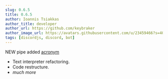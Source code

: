 ```yaml
---
slug: 0.6.5
title: 0.6.5
author: Ioannis Tsiakkas
author_title: developer
author_url: https://github.com/keybraker
author_image_url: https://avatars.githubusercontent.com/u/23459466?s=400&u=dcee0bcfb1acb1136df98cedcdc5c77000e402c8&v=4
tags: [discordjs, discord, bot]
---
```


NEW pipe added [acronym](/docs/interpreter/objects/pipes/detailed/acronym/)

<!--truncate-->

- Text interpreter refactoring.
- Code restructure.
- _much more_
